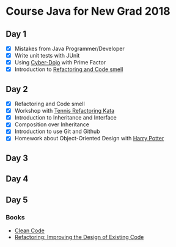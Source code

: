 # Course Java for New Grad 2018

## Day 1
* [x] Mistakes from Java Programmer/Developer
* [x] Write unit tests with JUnit
* [x] Using [Cyber-Dojo](http://www.cyber-dojo.org/) with Prime Factor
* [x] Introduction to [Refactoring and Code smell](https://sourcemaking.com/refactoring/smells)

## Day 2
* [x] Refactoring and Code smell
* [x] Workshop with [Tennis Refactoring Kata](https://github.com/emilybache/Tennis-Refactoring-Kata)
* [x] Introduction to Inheritance and Interface
* [x] Composition over Inheritance
* [x] Introduction to use Git and Github
* [x] Homework about Object-Oriented Design with [Harry Potter](https://github.com/up1/java_course_2018/wiki/Harry-Potter)

## Day 3


## Day 4


## Day 5


### Books
* [Clean Code](https://www.amazon.com/Clean-Code-Handbook-Software-Craftsmanship/dp/0132350882)
* [Refactoring: Improving the Design of Existing Code](https://www.amazon.com/Refactoring-Improving-Design-Existing-Code/dp/0201485672)
